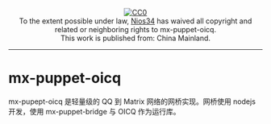 <p align="center" xmlns:dct="http://purl.org/dc/terms/" xmlns:vcard="http://www.w3.org/2001/vcard-rdf/3.0#">
  <a rel="license"
     href="http://creativecommons.org/publicdomain/zero/1.0/">
    <img src="http://i.creativecommons.org/p/zero/1.0/88x31.png" style="border-style: none;" alt="CC0" />
  </a>
  <br />
  To the extent possible under law,
  <a rel="dct:publisher"
     href="goodspeed.noblogs.org">
    <span property="dct:title">Nios34</span></a>
  has waived all copyright and related or neighboring rights to
  <span property="dct:title">mx-puppet-oicq</span>.<br/>
This work is published from:
<span property="vcard:Country" datatype="dct:ISO3166"
      content="CN" about="https://goodspeed.noblogs.org">
  China Mainland</span>.
</p>

----

# mx-puppet-oicq

mx-pupept-oicq 是轻量级的 QQ 到 Matrix 网络的网桥实现。网桥使用 nodejs 开发，使用 mx-puppet-bridge 与 OICQ 作为运行库。